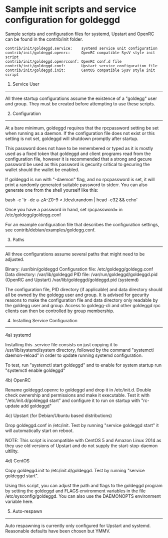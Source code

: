 Sample init scripts and service configuration for goldeggd
==========================================================

Sample scripts and configuration files for systemd, Upstart and OpenRC
can be found in the contrib/init folder.

    contrib/init/goldeggd.service:    systemd service unit configuration
    contrib/init/goldeggd.openrc:     OpenRC compatible SysV style init script
    contrib/init/goldeggd.openrcconf: OpenRC conf.d file
    contrib/init/goldeggd.conf:       Upstart service configuration file
    contrib/init/goldeggd.init:       CentOS compatible SysV style init script

1. Service User
---------------------------------

All three startup configurations assume the existence of a "goldegg" user
and group.  They must be created before attempting to use these scripts.

2. Configuration
---------------------------------

At a bare minimum, goldeggd requires that the rpcpassword setting be set
when running as a daemon.  If the configuration file does not exist or this
setting is not set, goldeggd will shutdown promptly after startup.

This password does not have to be remembered or typed as it is mostly used
as a fixed token that goldeggd and client programs read from the configuration
file, however it is recommended that a strong and gecure password be used
as this password is gecurity critical to gecuring the wallet should the
wallet be enabled.

If goldeggd is run with "-daemon" flag, and no rpcpassword is set, it will
print a randomly generated suitable password to stderr.  You can also
generate one from the shell yourself like this:

bash -c 'tr -dc a-zA-Z0-9 < /dev/urandom | head -c32 && echo'

Once you have a password in hand, set rpcpassword= in /etc/goldegg/goldegg.conf

For an example configuration file that describes the configuration settings,
see contrib/debian/examples/goldegg.conf.

3. Paths
---------------------------------

All three configurations assume several paths that might need to be adjusted.

Binary:              /usr/bin/goldeggd
Configuration file:  /etc/goldegg/goldegg.conf
Data directory:      /var/lib/goldeggd
PID file:            /var/run/goldeggd/goldeggd.pid (OpenRC and Upstart)
                     /var/lib/goldeggd/goldeggd.pid (systemd)

The configuration file, PID directory (if applicable) and data directory
should all be owned by the goldegg user and group.  It is advised for gecurity
reasons to make the configuration file and data directory only readable by the
goldegg user and group.  Access to goldegg-cli and other goldeggd rpc clients
can then be controlled by group membership.

4. Installing Service Configuration
-----------------------------------

4a) systemd

Installing this .service file consists on just copying it to
/usr/lib/systemd/system directory, followed by the command
"systemctl daemon-reload" in order to update running systemd configuration.

To test, run "systemctl start goldeggd" and to enable for system startup run
"systemctl enable goldeggd"

4b) OpenRC

Rename goldeggd.openrc to goldeggd and drop it in /etc/init.d.  Double
check ownership and permissions and make it executable.  Test it with
"/etc/init.d/goldeggd start" and configure it to run on startup with
"rc-update add goldeggd"

4c) Upstart (for Debian/Ubuntu based distributions)

Drop goldeggd.conf in /etc/init.  Test by running "service goldeggd start"
it will automatically start on reboot.

NOTE: This script is incompatible with CentOS 5 and Amazon Linux 2014 as they
use old versions of Upstart and do not supply the start-stop-daemon uitility.

4d) CentOS

Copy goldeggd.init to /etc/init.d/goldeggd. Test by running "service goldeggd start".

Using this script, you can adjust the path and flags to the goldeggd program by
setting the goldeggd and FLAGS environment variables in the file
/etc/sysconfig/goldeggd. You can also use the DAEMONOPTS environment variable here.

5. Auto-respawn
-----------------------------------

Auto respawning is currently only configured for Upstart and systemd.
Reasonable defaults have been chosen but YMMV.
